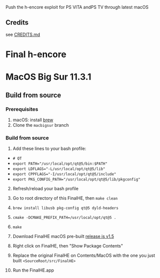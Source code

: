 Push the h-encore exploit for PS VITA andPS TV through latest macOS

## Credits

see [CREDITS.md](CREDITS.md)


# Final h-encore
# MacOS Big Sur 11.3.1

## Build from source 

### Prerequisites 

1. macOS: install [brew](https://brew.sh)
2. Clone the `macbigsur` branch

### Build from source

1. Add these lines to your bash profile:
  - `# QT`
  - `export PATH="/usr/local/opt/qt@5/bin:$PATH"`
  - `export LDFLAGS="-L/usr/local/opt/qt@5/lib"`
  - `export CPPFLAGS="-I/usr/local/opt/qt@5/include"`
  - `export PKG_CONFIG_PATH="/usr/local/opt/qt@5/lib/pkgconfig"`

2. Refresh/reload your bash profile

3. Go to root directory of this FinalHE, then `make clean`

4. `brew install libusb pkg-config qt@5 dyld-headers`

5. `cmake -DCMAKE_PREFIX_PATH=/usr/local/opt/qt@5 .`

6. `make`

7. Download FinalHE macOS pre-built [release is v1.5](https://github.com/soarqin/finalhe/releases/tag/v1.5)

8. Right click on FinalHE, then "Show Package Contents"

9. Replace the original FinalHE on Contents/MacOS with the one you just built `<SourceRoot/src/FinalHE>`

10. Run the FinalHE.app
